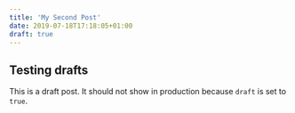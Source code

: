 ```yaml
---
title: 'My Second Post'
date: 2019-07-18T17:18:05+01:00
draft: true
---
```


## Testing drafts

This is a draft post. It should not show in production because `draft` is set to `true`.
